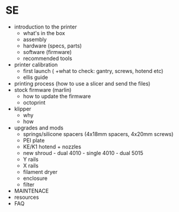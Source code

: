 # SE
- introduction to the printer
    - what's in the box
    - assembly
    - hardware (specs, parts)
    - software (firmware)
    - recommended tools
- printer calibration
    - first launch ( +what to check: gantry, screws, hotend etc)
    - ellis guide
- printing process (how to use a slicer and send the files)
- stock firmware (marlin)
    - how to update the firmware
    - octoprint
- klipper
    - why
    - how
- upgrades and mods
    - springs/silicone spacers (4x18mm spacers, 4x20mm screws)
    - PEI plate
    - KE/K1 hotend + nozzles
    - new shroud
          - dual 4010
          - single 4010
          - dual 5015
    - Y rails
    - X rails
    - filament dryer
    - enclosure
    - filter
- MAINTENACE
- resources
- FAQ
